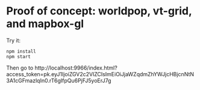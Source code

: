 # Proof of concept: worldpop, vt-grid, and mapbox-gl

Try it:

    npm install
    npm start

Then go to http://localhost:9966/index.html?access_token=pk.eyJ1IjoiZGV2c2VlZCIsImEiOiJjaWZqdmZhYWJjcHBjcnNtN3A1cGFmazlqIn0.rT6gIfpQu6PjFJ5yoErJ7g

